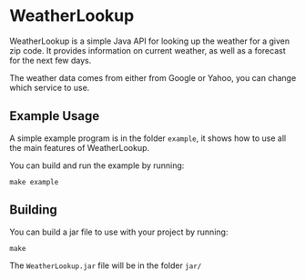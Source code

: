 # WeatherLookup

WeatherLookup is a simple Java API for looking up the weather for a given zip code. It provides information on current weather, as well as a forecast for the next few days.

The weather data comes from either from Google or Yahoo, you can change which service to use.

## Example Usage

A simple example program is in the folder `example`, it shows how to use all the main features of WeatherLookup.

You can build and run the example by running:

	make example

## Building

You can build a jar file to use with your project by running:

	make

The `WeatherLookup.jar` file will be in the folder `jar/`
